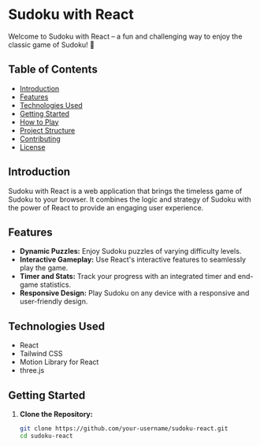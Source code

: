 # Sudoku with React

Welcome to Sudoku with React – a fun and challenging way to enjoy the classic game of Sudoku! 🎉

## Table of Contents

- [Introduction](#introduction)
- [Features](#features)
- [Technologies Used](#technologies-used)
- [Getting Started](#getting-started)
- [How to Play](#how-to-play)
- [Project Structure](#project-structure)
- [Contributing](#contributing)
- [License](#license)

## Introduction

Sudoku with React is a web application that brings the timeless game of Sudoku to your browser. It combines the logic and strategy of Sudoku with the power of React to provide an engaging user experience.

## Features

- **Dynamic Puzzles:** Enjoy Sudoku puzzles of varying difficulty levels.
- **Interactive Gameplay:** Use React's interactive features to seamlessly play the game.
- **Timer and Stats:** Track your progress with an integrated timer and end-game statistics.
- **Responsive Design:** Play Sudoku on any device with a responsive and user-friendly design.

## Technologies Used

- React
- Tailwind CSS
- Motion Library for React
- three.js

## Getting Started

1. **Clone the Repository:**
   ```bash
   git clone https://github.com/your-username/sudoku-react.git
   cd sudoku-react
